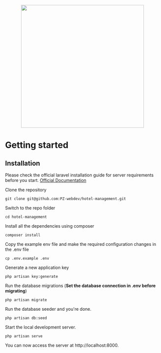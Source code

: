 <p align="center"><a href="https://laravel.com" target="_blank"><img src="https://raw.githubusercontent.com/laravel/art/master/logo-lockup/5%20SVG/2%20CMYK/1%20Full%20Color/laravel-logolockup-cmyk-red.svg" width="400"></a></p>

# Getting started

## Installation

Please check the official laravel installation guide for server requirements before you start. [Official Documentation](https://laravel.com/docs/9.x/#installation)

Clone the repository

    git clone git@github.com:PZ-webdev/hotel-management.git

Switch to the repo folder

    cd hotel-management

Install all the dependencies using composer

    composer install

Copy the example env file and make the required configuration changes in the .env file

    cp .env.example .env

Generate a new application key

    php artisan key:generate

Run the database migrations (**Set the database connection in .env before migrating**)

    php artisan migrate

Run the database seeder and you're done.

    php artisan db:seed

Start the local development server.

    php artisan serve

You can now access the server at http://localhost:8000.
